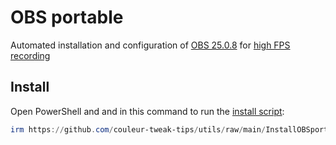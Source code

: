 # OBS portable

Automated installation and configuration of [OBS 25.0.8](https://github.com/obsproject/obs-studio/releases/tag/25.0.8) for [high FPS recording](https://youtu.be/0wHTCYuyp0I)

## Install
Open PowerShell and and in this command to run the [install script](https://github.com/couleur-tweak-tips/utils/blob/main/InstallOBSportable.ps1):
```powershell
irm https://github.com/couleur-tweak-tips/utils/raw/main/InstallOBSportable.ps1 | iex
```





